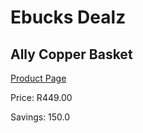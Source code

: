 
# Ebucks Dealz
## Ally Copper Basket
[Product Page](https://www.ebucks.com/web/shop/productSelected.do?prodId=1148401015&catId=1130195724)

Price: R449.00

Savings: 150.0


	
